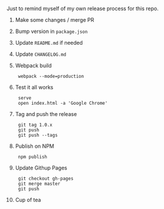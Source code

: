 Just to remind myself of my own release process for this repo.

1. Make some changes / merge PR
2. Bump version in `package.json`
3. Update `README.md` if needed
4. Update `CHANGELOG.md`
5. Webpack build

        webpack --mode=production

6. Test it all works

        serve
        open index.html -a 'Google Chrome'

7. Tag and push the release

        git tag 1.0.x
        git push
        git push --tags

8. Publish on NPM

        npm publish

9. Update Githup Pages

        git checkout gh-pages
        git merge master
        git push

9. Cup of tea
